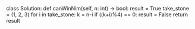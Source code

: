 class Solution:
    def canWinNim(self, n: int) -> bool:
        result = True
        take_stone = (1, 2, 3)
        for i in take_stone:
            k = n-i
            if ((k+i)%4) == 0:
                result = False
        return result